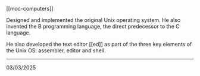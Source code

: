 [[moc-computers]]

Designed and implemented the original Unix operating system. He also invented the B programming language, the direct predecessor to the C language.

He also developed the text editor [[ed]] as part of the three key elements of the Unix OS: assembler, editor and shell.

---

03/03/2025
